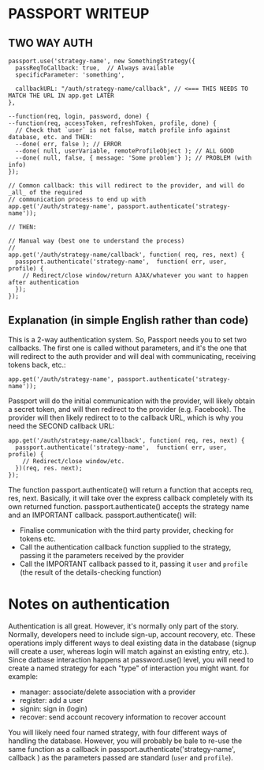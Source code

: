 # PASSPORT WRITEUP


## TWO WAY AUTH

    passport.use('strategy-name', new SomethingStrategy({
      passReqToCallback: true,  // Always available
      specificParameter: 'something',

      callbackURL: "/auth/strategy-name/callback", // <=== THIS NEEDS TO MATCH THE URL IN app.get LATER
    },
  
    --function(req, login, password, done) {
    --function(req, accessToken, refreshToken, profile, done) {
      // Check that `user` is not false, match profile info against database, etc. and THEN:
      --done( err, false ); // ERROR
      --done( null, userVariable, remoteProfileObject ); // ALL GOOD
      --done( null, false, { message: 'Some problem'} ); // PROBLEM (with info)
    });

    // Common callback: this will redirect to the provider, and will do _all_ of the required
    // communication process to end up with 
    app.get('/auth/strategy-name', passport.authenticate('strategy-name')); 

    // THEN: 

    // Manual way (best one to understand the process)
    //
    app.get('/auth/strategy-name/callback', function( req, res, next) {
      passport.authenticate('strategy-name',  function( err, user, profile) {
        // Redirect/close window/return AJAX/whatever you want to happen after authentication
      });
    });

## Explanation (in simple English rather than code)

This is a 2-way authentication system. So, Passport needs you to set two callbacks. The first one is called without parameters, and it's the one that will redirect to the auth provider and will deal with communicating, receiving tokens back, etc.:

    app.get('/auth/strategy-name', passport.authenticate('strategy-name'));

Passport will do the initial communication with the provider, will likely obtain a secret token, and will then redirect to the  provider (e.g. Facebook).
The provider will then likely redirect to to the callback URL, which is why you need the SECOND callback URL:

    app.get('/auth/strategy-name/callback', function( req, res, next) {
      passport.authenticate('strategy-name',  function( err, user, profile) {
        // Redirect/close window/etc.
      })(req, res. next);
    });


The function passport.authenticate() will return a function that accepts req, res, next. Basically, it will take over the express callback completely with its own returned function. passport.authenticate() accepts the strategy name and an IMPORTANT callback.
passport.authenticate() will:

* Finalise communication with the third party provider, checking for tokens etc.
* Call the authentication callback function supplied to the strategy, passing it the parameters received by the provider
* Call the IMPORTANT callback passed to it, passing it `user` and `profile` (the result  of the details-checking function)


# Notes on authentication

Authentication is all great. However, it's normally only part of the story. Normally, developers need to include sign-up, account recovery, etc. These operations imply different ways to deal existing data in the database (signup will create a user, whereas login will match against an existing entry, etc.). Since datbase interaction happens at password.use() level, you will need to create a named strategy for each "type" of interaction you might want.
for example:

* manager: associate/delete association with a provider
* register: add a user
* signin: sign in (login)
* recover: send account recovery information to recover account

You will likely need four named strategy, with four different ways of handling the database. However, you will probably be bale to re-use the same function as a callback in passport.authenticate('strategy-name', callback ) as the parameters passed are standard (`user` and `profile`). 



